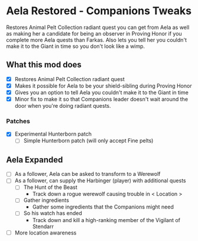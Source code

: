 # Aela Restored - Companions Tweaks

Restores Animal Pelt Collection radiant quest you can get from Aela as well as making her a candidate for being an observer in Proving Honor if you complete more Aela quests than Farkas. Also lets you tell her you couldn't make it to the Giant in time so you don't look like a wimp.

## What this mod does

- [x] Restores Animal Pelt Collection radiant quest
- [x] Makes it possible for Aela to be your shield-sibling during Proving Honor
- [x] Gives you an option to tell Aela you couldn't make it to the Giant in time
- [x] Minor fix to make it so that Companions leader doesn't wait around the door when you're doing radiant quests.

### Patches

- [x] Experimental Hunterborn patch
    - [ ] Simple Hunterborn patch (will only accept Fine pelts)

## Aela Expanded

- [ ] As a follower, Aela can be asked to transform to a Werewolf
- [ ] As a follower, can supply the Harbinger (player) with additional quests
    - [ ] The Hunt of the Beast
        - Track down a rogue werewolf causing trouble in < Location >
    - [ ] Gather ingredients
        - Gather some ingredients that the Companions might need
    - [ ] So his watch has ended
        - Track down and kill a high-ranking member of the Vigilant of Stendarr
- [ ] More location awareness